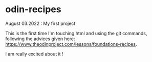 # odin-recipes

August 03.2022 : My first project

This is the first time I'm touching html and using the git commands, following the advices given here: https://www.theodinproject.com/lessons/foundations-recipes.

I am really excited about it !
